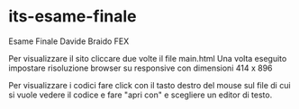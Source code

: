 # its-esame-finale
Esame Finale Davide Braido FEX

Per visualizzare il sito cliccare due volte il file main.html
Una volta eseguito impostare risoluzione browser su responsive con dimensioni 414 x 896

Per visualizzare i codici fare click con il tasto destro del mouse sul file di cui si vuole vedere il codice e fare "apri con" e scegliere un editor di testo. 